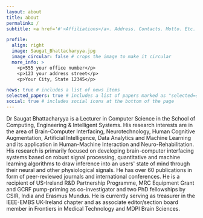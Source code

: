 ```yaml
---
layout: about
title: about
permalink: /
subtitle: <a href='#'>Affiliations</a>. Address. Contacts. Motto. Etc.

profile:
  align: right
  image: Saugat_Bhattacharyya.jpg
  image_circular: false # crops the image to make it circular
  more_info: >
    <p>555 your office number</p>
    <p>123 your address street</p>
    <p>Your City, State 12345</p>

news: true # includes a list of news items
selected_papers: true # includes a list of papers marked as "selected={true}"
social: true # includes social icons at the bottom of the page
---
```


Dr Saugat Bhattacharyya is a Lecturer in Computer Science in the School of Computing, Engineering & Intelligent Systems. His research interests are in the area of Brain-Computer Interfacing, Neurotechnology, Human Cognitive Augmentation, Artificial Intelligence, Data Analytics and Machine Learning and its application in Human-Machine Interaction and Neuro-Rehabilitation. His research is primarily focused on developing brain-computer interfacing systems based on robust signal processing, quantitative and machine learning algorithms to draw inference into an users' state of mind through their neural and other physiological signals. He has over 60 publications in form of peer-reviewed journals and international conferences. He is a recipient of US-Ireland R&D Partnership Programme, MRC Equipment Grant and GCRF pump-priming as co-investigator and two PhD fellowships by CSIR, India and Erasmus Mundus. He is currently serving as treasurer in the IEEE-EMBS UK-Ireland chapter and as associate editor/section board member in Frontiers in Medical Technology and MDPI Brain Sciences.

